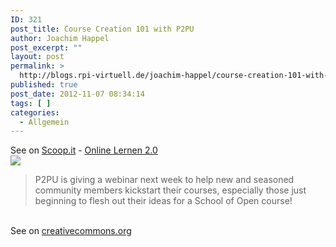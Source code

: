 ```yaml
---
ID: 321
post_title: Course Creation 101 with P2PU
author: Joachim Happel
post_excerpt: ""
layout: post
permalink: >
  http://blogs.rpi-virtuell.de/joachim-happel/course-creation-101-with-p2pu/
published: true
post_date: 2012-11-07 08:34:14
tags: [ ]
categories:
  - Allgemein
---
```

See on <a href='http://www.scoop.it/t/online-lernen-2-0/p/3233029945/course-creation-101-with-p2pu'>Scoop.it</a> - <a href='http://www.scoop.it/t/online-lernen-2-0'>Online Lernen 2.0</a><br /><a href='http://www.scoop.it/t/online-lernen-2-0/p/3233029945/course-creation-101-with-p2pu'><img src='http://img.scoop.it/J_nQg_SizdTWejdDjw_P4Dl72eJkfbmt4t8yenImKBXEejxNn4ZJNZ2ss5Ku7Cxt' /></a><br /><blockquote> P2PU is giving a webinar next week to help new and seasoned community members kickstart their courses, especially those just beginning to flesh out their ideas for a School of Open course!</blockquote><br />See on <a href='http://creativecommons.org/weblog/entry/34769'>creativecommons.org</a>